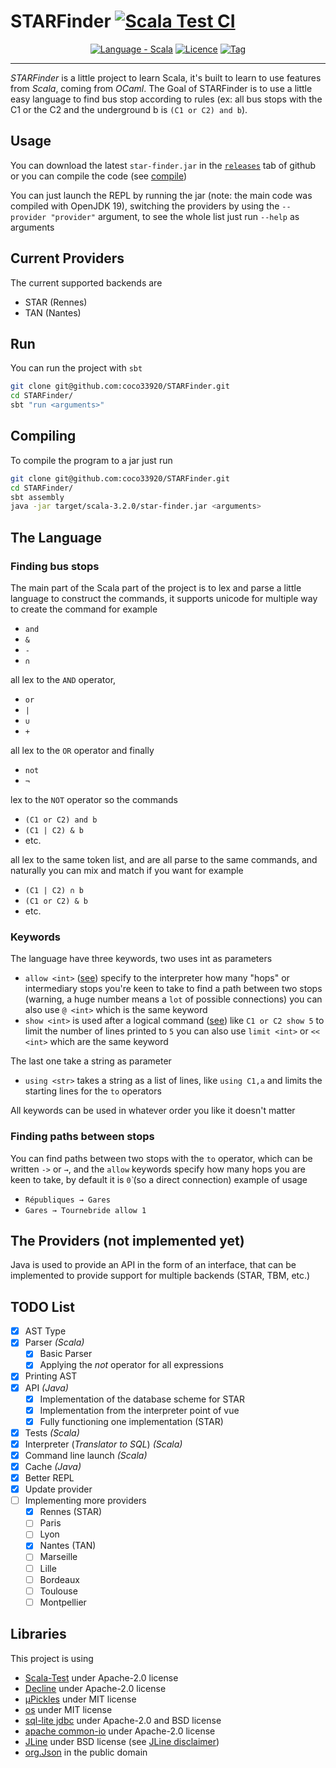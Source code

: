 # STARFinder [![Scala Test CI](https://github.com/coco33920/STARFinder/workflows/Scala%20Test%20CI/badge.svg)](https://github.com/coco33920/STARFinder/actions?query=workflow:"Scala+Test+CI")

<div align="center">

[![Language - Scala](https://img.shields.io/badge/Language-Scala-darkred?style=for-the-badge&logo=scala)](https://www.scala-lang.org/) 
[![Licence](https://img.shields.io/badge/License-GPLv3-red?style=for-the-badge&logo=GNU&color=55cdfc)](LICENCE.md)
[![Tag](https://img.shields.io/github/v/release/coco33920/STARFinder.svg?include_prereleases=&sort=semver&color=f7a8d8&style=for-the-badge&logo=github)](https://github.com/coco33920/STARFinder/releases/latest)

</div>

<hr>

*STARFinder* is a little project to learn Scala, it's built to learn to use features 
from *Scala*, coming from *OCaml*. The Goal of STARFinder is to use a little 
easy language to find bus stop according to rules (ex: all bus stops with the C1 or the C2 and the 
underground b is `(C1 or C2) and b`).

## Usage
You can download the latest `star-finder.jar` in the [`releases`](https://github.com/coco33920/STARFinder/releases/latest) tab of github or you can compile the code (see [compile](#compiling))

You can just launch the REPL by running the jar (note: the main code was compiled with OpenJDK 19), switching the providers 
by using the `--provider "provider"` argument, to see the whole list just run `--help` as arguments

## Current Providers
The current supported backends are
* STAR (Rennes)
* TAN (Nantes)

## Run
You can run the project with `sbt`
```bash
git clone git@github.com:coco33920/STARFinder.git
cd STARFinder/
sbt "run <arguments>"
```

## Compiling
To compile the program to a jar just run
```bash
git clone git@github.com:coco33920/STARFinder.git
cd STARFinder/
sbt assembly
java -jar target/scala-3.2.0/star-finder.jar <arguments>
```

## The Language
### Finding bus stops
The main part of the Scala part of the project is to lex and parse a little 
language to construct the commands, it supports unicode for multiple way to create the 
command for example
* `and`
* `&`
* `-`
* `∩`

all lex to the `AND` operator,

* `or`
* `|`
* `∪`
* `+`

all lex to the `OR` operator and finally 

* `not`
* `¬`

lex to the `NOT` operator so the commands

* `(C1 or C2) and b`
* `(C1 | C2) & b`
* etc.

all lex to the same token list, and are all parse to the same commands,
and naturally you can mix and match if you want for example 

* `(C1 | C2) ∩ b`
* `(C1 or C2) & b`
* etc.

### Keywords
The language have three keywords, two uses int as parameters
* `allow <int>` ([see](#finding-paths-between-stops)) specify to the interpreter how many "hops" or 
intermediary stops you're keen to take to find a path between two stops (warning, a huge number means a `lot` of possible connections)
you can also use `@ <int>` which is the same keyword
* `show <int>` is used after a logical command ([see](#finding-bus-stops)) like `C1 or C2 show 5` to limit the number of lines printed to `5` 
you can also use `limit <int>` or `<< <int>` which are the same keyword

The last one take a string as parameter
* `using <str>` takes a string as a list of lines, like `using C1,a` and limits the starting lines for the `to` operators

All keywords can be used in whatever order you like it doesn't matter 

### Finding paths between stops
You can find paths between two stops with the `to` operator, which can be written `->` or `→`, and the
`allow` keywords specify how many hops you are keen to take, by default it is `0̀` (so a direct connection)
example of usage

* `Républiques → Gares`
* `Gares → Tournebride allow 1`

## The Providers (not implemented  yet)
Java is used to provide an API in the form of an interface, that can 
be implemented to provide support for multiple backends (STAR, TBM, etc.)

## TODO List
- [X] AST Type
- [X] Parser *(Scala)*
  - [X] Basic Parser
  - [X] Applying the *not* operator for all expressions
- [X] Printing AST
- [X] API *(Java)*
  - [X] Implementation of the database scheme for STAR
  - [X] Implementation from the interpreter point of vue
  - [X] Fully functioning one implementation (STAR)
- [X] Tests *(Scala)*
- [X] Interpreter (*Translator to SQL*) *(Scala)*
- [X] Command line launch *(Scala)*
- [X] Cache *(Java)*
- [X] Better REPL
- [X] Update provider
- [ ] Implementing more providers 
  - [X] Rennes (STAR)
  - [ ] Paris
  - [ ] Lyon
  - [X] Nantes (TAN)
  - [ ] Marseille
  - [ ] Lille
  - [ ] Bordeaux
  - [ ] Toulouse 
  - [ ] Montpellier

## Libraries
This project is using
* [Scala-Test](https://github.com/scalatest/scalatest) under Apache-2.0 license
* [Decline](https://github.com/bkirwi/decline) under Apache-2.0 license
* [µPickles](https://github.com/com-lihaoyi/upickle) under MIT license
* [os](https://github.com/com-lihaoyi/os-lib) under MIT license
* [sql-lite jdbc](https://github.com/xerial/sqlite-jdbc) under Apache-2.0 and BSD license 
* [apache common-io](https://github.com/apache/commons-io) under Apache-2.0 license
* [JLine](https://github.com/jline/jline3) under BSD license (see [JLine disclaimer](LICENCE-jline.md))
* [org.Json](https://github.com/stleary/JSON-java) in the public domain
